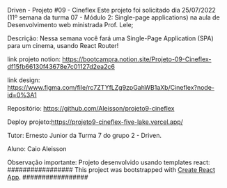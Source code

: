 Driven - Projeto #09 - Cineflex
Este projeto foi solicitado dia 25/07/2022 (11º semana da turma 07 - Módulo 2: Single-page applications) na aula de Desenvolvimento web ministrada Prof. Lele;

Descrição:
Nessa semana você fará uma Single-Page Application (SPA) para um cinema, usando React Router!

link projeto notion:
https://bootcampra.notion.site/Projeto-09-Cineflex-df15fb66130f43678e7c01127d2ea2c6

link design:
https://www.figma.com/file/rc7ZTYfLZg9zpGahWB1aXb/Cineflex?node-id=0%3A1

Repositório: https://github.com/Aleisson/projeto9-cineflex

Deploy projeto:https://projeto9-cineflex-five-lake.vercel.app/


Tutor: Ernesto Junior da Turma 7 do grupo 2 - Driven.

Aluno: Caio Aleisson 

Observação importante:
Projeto desenvolvido usando templates react:
#################
This project was bootstrapped with [Create React App](https://github.com/facebook/create-react-app).
#################
